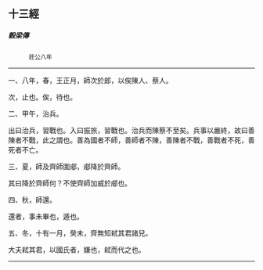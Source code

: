 

## 十三經

##### 穀梁傳
　　　`莊公八年`

* * *

一、八年，春，王正月，師次於郎，以俟陳人、蔡人。

次，止也。俟，待也。

二、甲午，治兵。

出曰治兵，習戰也。入曰振旅，習戰也。治兵而陳蔡不至矣。兵事以嚴終，故曰善陳者不戰，此之謂也。善為國者不師，善師者不陳，善陳者不戰，善戰者不死，善死者不亡。

三、夏，師及齊師圍郕，郕降於齊師。

其曰降於齊師何？不使齊師加威於郕也。

四、秋，師還。

還者，事未畢也，遁也。

五、冬，十有一月，癸未，齊無知弒其君諸兒。

大夫弒其君，以國氏者，嫌也，弒而代之也。

* * *

